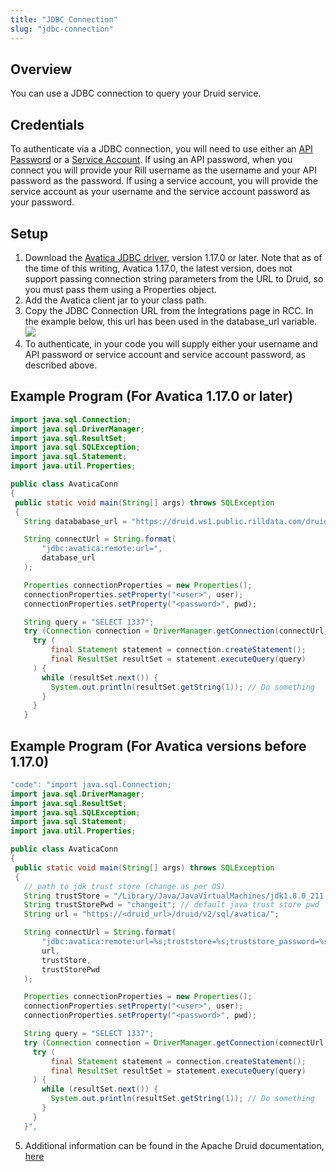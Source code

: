 ```yaml
---
title: "JDBC Connection"
slug: "jdbc-connection"
---
```

## Overview
You can use a JDBC connection to query your Druid service. 

## Credentials
To authenticate via a JDBC connection, you will need to use either an [API Password](/api-password)  or a [Service Account](/service-accounts). If using an API password, when you connect you will provide your Rill username as the username and your API password as the password. If using a service account, you will provide the service account as your username and the service account password as your password.

## Setup
1. Download the [Avatica JDBC driver](https://calcite.apache.org/avatica/downloads/), version 1.17.0 or later. Note that as of the time of this writing, Avatica 1.17.0, the latest version, does not support passing connection string parameters from the URL to Druid, so you must pass them using a Properties object.
2. Add the Avatica client jar to your class path.
3. Copy the JDBC Connection URL from the Integrations page in RCC. In the example below, this url has been used in the database_url variable.
![](https://images.contentful.com/ve6smfzbifwz/3O2fyAFUOMfeEIBeUX7JGL/843b359d27ae75a3229e139ee7825c92/a684bdb-Screen_Shot_2021-07-01_at_11.12.25_AM.png)
4. To authenticate, in your code you will supply either your username and API password or service account and service account password, as described above.


## Example Program (For Avatica 1.17.0 or later)

 ```java title="Java"
import java.sql.Connection;
import java.sql.DriverManager;
import java.sql.ResultSet;
import java.sql.SQLException;
import java.sql.Statement;
import java.util.Properties;

public class AvaticaConn
{
  public static void main(String[] args) throws SQLException
  {
    String datababase_url = "https://druid.ws1.public.rilldata.com/druid/v2/sql/avatica"

    String connectUrl = String.format(
        "jdbc:avatica:remote:url=",
        database_url
    );

    Properties connectionProperties = new Properties();
    connectionProperties.setProperty("<user>", user);
    connectionProperties.setProperty("<password>", pwd);

    String query = "SELECT 1337";
    try (Connection connection = DriverManager.getConnection(connectUrl, connectionProperties)) {
      try (
          final Statement statement = connection.createStatement();
          final ResultSet resultSet = statement.executeQuery(query)
      ) {
        while (resultSet.next()) {
          System.out.println(resultSet.getString(1)); // Do something
        }
      }
    }
```

## Example Program (For Avatica versions before 1.17.0)

 ```java title="Java"
"code": "import java.sql.Connection;
import java.sql.DriverManager;
import java.sql.ResultSet;
import java.sql.SQLException;
import java.sql.Statement;
import java.util.Properties;

public class AvaticaConn
{
  public static void main(String[] args) throws SQLException
  {
    // path to jdk trust store (change as per OS)
    String trustStore = "/Library/Java/JavaVirtualMachines/jdk1.8.0_211.jdk/Contents/Home/jre/lib/security/cacerts";
    String trustStorePwd = "changeit"; // default java trust store pwd
    String url = "https://<druid_url>/druid/v2/sql/avatica/";

    String connectUrl = String.format(
        "jdbc:avatica:remote:url=%s;truststore=%s;truststore_password=%s",
        url,
        trustStore,
        trustStorePwd
    );

    Properties connectionProperties = new Properties();
    connectionProperties.setProperty("<user>", user);
    connectionProperties.setProperty("<password>", pwd);

    String query = "SELECT 1337";
    try (Connection connection = DriverManager.getConnection(connectUrl, connectionProperties)) {
      try (
          final Statement statement = connection.createStatement();
          final ResultSet resultSet = statement.executeQuery(query)
      ) {
        while (resultSet.next()) {
          System.out.println(resultSet.getString(1)); // Do something
        }
      }
    }",
```

5. Additional information can be found in the Apache Druid documentation, [here](https://druid.apache.org/docs/latest/querying/sql.html#jdbc)